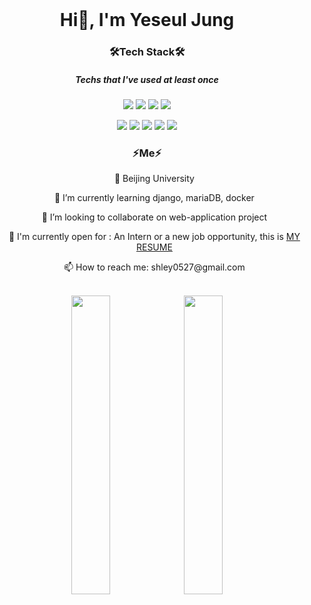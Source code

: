 <br>
<H1 align='center'> Hi👋, I'm Yeseul Jung </H1>

<!--
**Yxseul/Yxseul** is a ✨ _special_ ✨ repository because its `README.md` (this file) appears on your GitHub profile.

Here are some ideas to get you started:
-->
<div align='center'>
  <H3>🛠Tech Stack🛠</H3>
  <H5>Techs that I've used at least once</H5>
  <p><img src="https://img.shields.io/badge/Java-007396?style=flat-square&logo=Java&logoColor=white"/></a>
  <img src="https://img.shields.io/badge/Python-FECC00?style=flat-square&logo=Python&logoColor=white"/></a>
  <img src="https://img.shields.io/badge/SpringBoot-3766AB?style=flat-square&logo=Spring&logoColor=white"/></a>
  <img src="https://img.shields.io/badge/css-E34F26?style=flat-square&logo=css&logoColor=white"/></a>
  </p>
  <p><img src="https://img.shields.io/badge/Django-006600?style=flat-square&logo=Django&logoColor=white"/></a>
  <img src="https://img.shields.io/badge/Mysql-4479A1?style=flat-square&logo=Mysql&logoColor=white"/></a>
  <img src="https://img.shields.io/badge/Flask-DC461D?style=flat-square&logo=Flask&logoColor=white"/></a>
  <img src="https://img.shields.io/badge/Javascript-F7DF1E?style=flat-square&logo=Javascript&logoColor=white"/></a>
  <img src="https://img.shields.io/badge/Pycharm-3766AB?style=flat-square&logo=PyCharm&logoColor=white"/></a></p>
  <H3>⚡Me⚡</H3> 
  <ul>
    <p> 🔭 Beijing University </p>
    <p> 🌱 I’m currently learning django, mariaDB, docker </p>
    <p> 👯 I’m looking to collaborate on web-application project </p>
    <p> 🤔 I'm currently open for : An Intern or a new job opportunity, this is 
    <a href='https://drive.google.com/file/d/1vYEn3s-vOIGgpj8eXrkF3vrAW_dKiYBl/view?usp=sharing'> MY RESUME</a> </p>
    <p> 📫 How to reach me: shley0527@gmail.com </p>
  </ul><br>
  <div display='inline-block'>
    <img width="35%" src="https://github-readme-stats.vercel.app/api?username=Yxseul&show_icons=true&hide_border=true&&count_private=true&include_all_commits=true" />
    <img width="35%" src="https://github-readme-stats.vercel.app/api/top-langs/?username=Yxseul&layout=compact" />
  </div>
</div>
<br><br><br><br>
